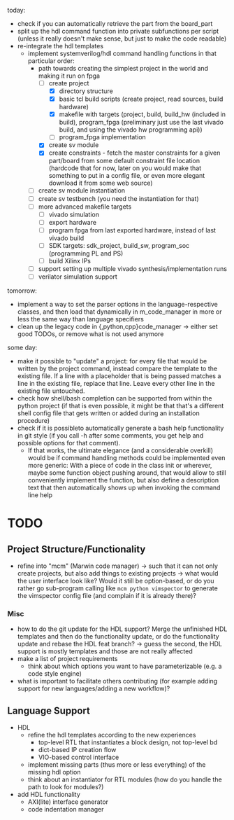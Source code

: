 
today:
* check if you can automatically retrieve the part from the board_part
* split up the hdl command function into private subfunctions per script (unless 
  it really doesn't make sense, but just to make the code readable)
* re-integrate the hdl templates
    * implement systemverilog/hdl command handling functions in that particular 
      order:
        * path towards creating the simplest project in the world and making it 
          run on fpga
            * [ ] create project
                * [x] directory structure
                * [x] basic tcl build scripts (create project, read sources, 
                  build hardware)
                * [x] makefile with targets (project, build, build_hw (included 
                  in build), program_fpga (preliminary just use the last vivado 
                  build, and using the vivado hw programming api))
                * [ ] program_fpga implementation 
            * [x] create sv module
            * [x] create constraints - fetch the master constraints for a given 
              part/board from some default constraint file location (hardcode 
              that for now, later on you would make that something to put in 
              a config file, or even more elegant download it from some web 
              source)
        * [ ] create sv module instantiation
        * [ ] create sv testbench (you need the instantiation for that)
        * [ ] more advanced makefile targets
            * [ ] vivado simulation
            * [ ] export hardware
            * [ ] program fpga from last exported hardware, instead of last 
              vivado build
            * [ ] SDK targets: sdk_project, build_sw, program_soc (programming 
              PL and PS)
            * [ ] build Xilinx IPs 
        * [ ] support setting up multiple vivado synthesis/implementation runs
        * [ ] verilator simulation support 

tomorrow:
* implement a way to set the parser options in the language-respective classes, 
  and then load that dynamically in m_code_manager in more or less the same way 
  than language specifiers
* clean up the legacy code in {,python,cpp}code_manager -> either set good TODOs, 
  or remove what is not used anymore

some day:
* make it possible to "update" a project: for every file that would be written 
  by the project command, instead compare the template to the existing file. If 
  a line with a placeholder that is being passed matches a line in the existing 
  file, replace that line. Leave every other line in the existing file 
  untouched.
* check how shell/bash completion can be supported from within the python 
  project (if that is even possible, it might be that that's a different shell 
  config file that gets written or added during an installation procedure)
* check if it is possibleto automatically generate a bash help functionality in 
  git style (if you call -h after some comments, you get help and possible 
  options for that comment).
    * If that works, the ultimate elegance (and a considerable overkill) would 
      be if command handling methods could be implemented even more generic: 
      With a piece of code in the class init or wherever, maybe some function 
      object pushing around, that would allow to still conveniently implement 
      the function, but also define a description text that then automatically 
      shows up when invoking the command line help

# TODO

## Project Structure/Functionality
* refine into "mcm" (Marwin code manager) -> such that it can not only create 
  projects, but also add things to existing projects
  -> what would the user interface look like? Would it still be option-based, or 
  do you rather go sub-program calling like ```mcm python vimspector``` to 
      generate the vimspector config file (and complain if it is already there)?

### Misc
* how to do the git update for the HDL support? Merge the unfinished HDL 
  templates and then do the functionality update, or do the functionality update 
  and rebase the HDL feat branch? -> guess the second, the HDL support is mostly 
  templates and those are not really affected
* make a list of project requirements
    * think about which options you want to have parameterizable (e.g. a code 
      style engine)
* what is important to facilitate others contributing (for example adding 
  support for new languages/adding a new workflow)?

## Language Support
* HDL
    * refine the hdl templates according to the new experiences
        * top-level RTL that instantiates a block design, not top-level bd
        * dict-based IP creation flow
        * VIO-based control interface
    * implement missing parts (thus more or less everything) of the missing hdl
      option
    * think about an instantiator for RTL modules (how do you handle the path to 
      look for modules?)
* add HDL functionality
    * AXI(lite) interface generator
    * code indentation manager
